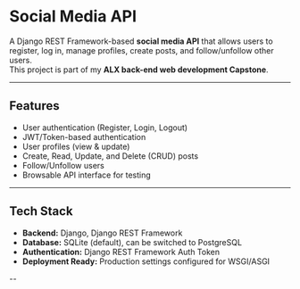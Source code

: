 # Social Media API

A Django REST Framework-based **social media API** that allows users to register, log in, manage profiles, create posts, and follow/unfollow other users.  
This project is part of my **ALX back-end web development Capstone**.

---

##  Features
- User authentication (Register, Login, Logout)
- JWT/Token-based authentication
- User profiles (view & update)
- Create, Read, Update, and Delete (CRUD) posts
- Follow/Unfollow users
- Browsable API interface for testing

---

##  Tech Stack
- **Backend:** Django, Django REST Framework
- **Database:** SQLite (default), can be switched to PostgreSQL
- **Authentication:** Django REST Framework Auth Token
- **Deployment Ready:** Production settings configured for WSGI/ASGI

--
